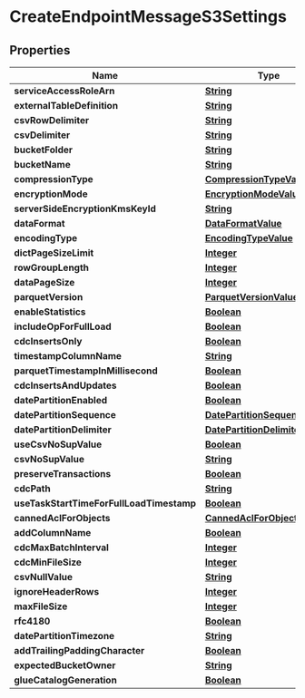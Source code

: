 

# CreateEndpointMessageS3Settings


## Properties

| Name | Type | Description | Notes |
|------------ | ------------- | ------------- | -------------|
|**serviceAccessRoleArn** | [**String**](String.md) |  |  [optional] |
|**externalTableDefinition** | [**String**](String.md) |  |  [optional] |
|**csvRowDelimiter** | [**String**](String.md) |  |  [optional] |
|**csvDelimiter** | [**String**](String.md) |  |  [optional] |
|**bucketFolder** | [**String**](String.md) |  |  [optional] |
|**bucketName** | [**String**](String.md) |  |  [optional] |
|**compressionType** | [**CompressionTypeValue**](CompressionTypeValue.md) |  |  [optional] |
|**encryptionMode** | [**EncryptionModeValue**](EncryptionModeValue.md) |  |  [optional] |
|**serverSideEncryptionKmsKeyId** | [**String**](String.md) |  |  [optional] |
|**dataFormat** | [**DataFormatValue**](DataFormatValue.md) |  |  [optional] |
|**encodingType** | [**EncodingTypeValue**](EncodingTypeValue.md) |  |  [optional] |
|**dictPageSizeLimit** | [**Integer**](Integer.md) |  |  [optional] |
|**rowGroupLength** | [**Integer**](Integer.md) |  |  [optional] |
|**dataPageSize** | [**Integer**](Integer.md) |  |  [optional] |
|**parquetVersion** | [**ParquetVersionValue**](ParquetVersionValue.md) |  |  [optional] |
|**enableStatistics** | [**Boolean**](Boolean.md) |  |  [optional] |
|**includeOpForFullLoad** | [**Boolean**](Boolean.md) |  |  [optional] |
|**cdcInsertsOnly** | [**Boolean**](Boolean.md) |  |  [optional] |
|**timestampColumnName** | [**String**](String.md) |  |  [optional] |
|**parquetTimestampInMillisecond** | [**Boolean**](Boolean.md) |  |  [optional] |
|**cdcInsertsAndUpdates** | [**Boolean**](Boolean.md) |  |  [optional] |
|**datePartitionEnabled** | [**Boolean**](Boolean.md) |  |  [optional] |
|**datePartitionSequence** | [**DatePartitionSequenceValue**](DatePartitionSequenceValue.md) |  |  [optional] |
|**datePartitionDelimiter** | [**DatePartitionDelimiterValue**](DatePartitionDelimiterValue.md) |  |  [optional] |
|**useCsvNoSupValue** | [**Boolean**](Boolean.md) |  |  [optional] |
|**csvNoSupValue** | [**String**](String.md) |  |  [optional] |
|**preserveTransactions** | [**Boolean**](Boolean.md) |  |  [optional] |
|**cdcPath** | [**String**](String.md) |  |  [optional] |
|**useTaskStartTimeForFullLoadTimestamp** | [**Boolean**](Boolean.md) |  |  [optional] |
|**cannedAclForObjects** | [**CannedAclForObjectsValue**](CannedAclForObjectsValue.md) |  |  [optional] |
|**addColumnName** | [**Boolean**](Boolean.md) |  |  [optional] |
|**cdcMaxBatchInterval** | [**Integer**](Integer.md) |  |  [optional] |
|**cdcMinFileSize** | [**Integer**](Integer.md) |  |  [optional] |
|**csvNullValue** | [**String**](String.md) |  |  [optional] |
|**ignoreHeaderRows** | [**Integer**](Integer.md) |  |  [optional] |
|**maxFileSize** | [**Integer**](Integer.md) |  |  [optional] |
|**rfc4180** | [**Boolean**](Boolean.md) |  |  [optional] |
|**datePartitionTimezone** | [**String**](String.md) |  |  [optional] |
|**addTrailingPaddingCharacter** | [**Boolean**](Boolean.md) |  |  [optional] |
|**expectedBucketOwner** | [**String**](String.md) |  |  [optional] |
|**glueCatalogGeneration** | [**Boolean**](Boolean.md) |  |  [optional] |



